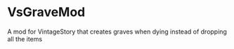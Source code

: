 # VsGraveMod
A mod for VintageStory that creates graves when dying instead of dropping all the items
